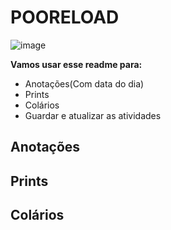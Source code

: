 # POORELOAD
![image](https://github.com/DanielCarvalhoS/POORELOAD/assets/162492997/8ba4e34f-7164-4abe-b02c-e584f2a2073c)

**Vamos usar esse readme para:**
- Anotações(Com data do dia)
- Prints
- Colários
- Guardar e atualizar as atividades 

## Anotações

## Prints

## Colários
